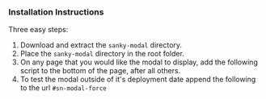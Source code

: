### Installation Instructions

Three easy steps:

1. Download and extract the `sanky-modal` directory.
2. Place the `sanky-modal` directory in the root folder.
3. On any page that you would like the modal to display, add the following script to the bottom of the page, after all others.
    <script type="text/javascript"> var sn_modal_ts = new Date; document.write('<script src="/sanky-modal/js/main.js?' + sn_modal_ts.getTime() + '"><\/script>'); </script>
4. To test the modal outside of it's deployment date append the following to the url `#sn-modal-force`
